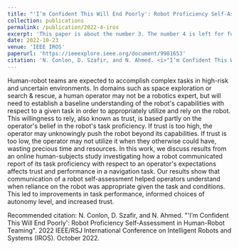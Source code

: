 ```yaml
---
title: "'I’m Confident This Will End Poorly': Robot Proficiency Self-Assessment in Human-Robot Teaming"
collection: publications
permalink: /publication/2022-4-iros
excerpt: 'This paper is about the number 3. The number 4 is left for future work.'
date: 2022-10-23
venue: 'IEEE IROS'
paperurl: 'https://ieeexplore.ieee.org/document/9981653'
citation: 'N. Conlon, D. Szafir, and N. Ahmed. <i>"I’m Confident This Will End Poorly": Robot Proficiency Self-Assessment in Human-Robot Teaming.</i> 2022 IEEE/RSJ International Conference on Intelligent Robots and Systems (IROS). October 2022.'
---
```

Human-robot teams are expected to accomplish complex tasks in high-risk and uncertain environments. In domains such as space exploration or search & rescue, a human operator may not be a robotics expert, but will need to establish a baseline understanding of the robot's capabilities with respect to a given task in order to appropriately utilize and rely on the robot. This willingness to rely, also known as trust, is based partly on the operator's belief in the robot's task proficiency. If trust is too high, the operator may unknowingly push the robot beyond its capabilities. If trust is too low, the operator may not utilize it when they otherwise could have, wasting precious time and resources. In this work, we discuss results from an online human-subjects study investigating how a robot communicated report of its task proficiency with respect to an operator's expectations affects trust and performance in a navigation task. Our results show that communication of a robot self-assessment helped operators understand when reliance on the robot was appropriate given the task and conditions. This led to improvements in task performance, informed choices of autonomy level, and increased trust.

<!--[Download paper here](http://academicpages.github.io/files/paper3.pdf) -->

Recommended citation: N. Conlon, D. Szafir, and N. Ahmed. "'I’m Confident This Will End Poorly': Robot Proficiency Self-Assessment in Human-Robot Teaming". 2022 IEEE/RSJ International Conference on Intelligent Robots and Systems (IROS). October 2022.